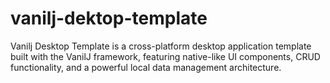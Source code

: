 # vanilj-dektop-template
Vanilj Desktop Template is a cross-platform desktop application template built with the VanilJ framework, featuring native-like UI components, CRUD functionality, and a powerful local data management architecture.
